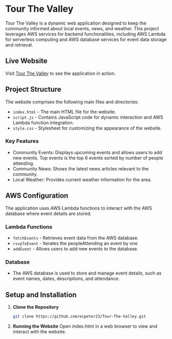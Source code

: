 # Tour The Valley

Tour The Valley is a dynamic web application designed to keep the community informed about local events, news, and weather. This project leverages AWS services for backend functionalities, including AWS Lambda for serverless computing and AWS database services for event data storage and retrieval.

## Live Website

Visit [Tour The Valley](http://tourthevalley.s3-website-us-east-1.amazonaws.com/) to see the application in action.

## Project Structure

The website comprises the following main files and directories:

- `index.html` - The main HTML file for the website.
- `script.js` - Contains JavaScript code for dynamic interaction and AWS Lambda function integration.
- `style.css` - Stylesheet for customizing the appearance of the website.

### Key Features

- Community Events: Displays upcoming events and allows users to add new events. Top events is the top 6 events sorted by number of people attending.
- Community News: Shows the latest news articles relevant to the community.
- Local Weather: Provides current weather information for the area.

## AWS Configuration

The application uses AWS Lambda functions to interact with the AWS database where event details are stored.

### Lambda Functions

- `fetchEvents` - Retrieves event data from the AWS database.
- `rsvpToEvent` - Iterates the peopleAttending an event by one
- `addEvent` - Allows users to add new events to the database.

### Database

- The AWS database is used to store and manage event details, such as event names, dates, descriptions, and attendance.

## Setup and Installation

1. **Clone the Repository**

   ```bash
   git clone https://github.com/ecpeter23/Tour-The-Valley.git

2. **Running the Website**
Open index.html in a web browser to view and interact with the website.

